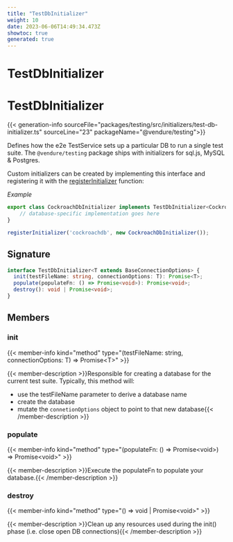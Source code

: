 ```yaml
---
title: "TestDbInitializer"
weight: 10
date: 2023-06-06T14:49:34.473Z
showtoc: true
generated: true
---
```

<!-- This file was generated from the Vendure source. Do not modify. Instead, re-run the "docs:build" script -->

# TestDbInitializer
<div class="symbol">


# TestDbInitializer

{{< generation-info sourceFile="packages/testing/src/initializers/test-db-initializer.ts" sourceLine="23" packageName="@vendure/testing">}}

Defines how the e2e TestService sets up a particular DB to run a single test suite.
The `@vendure/testing` package ships with initializers for sql.js, MySQL & Postgres.

Custom initializers can be created by implementing this interface and registering
it with the <a href='/typescript-api/testing/register-initializer#registerinitializer'>registerInitializer</a> function:

*Example*

```TypeScript
export class CockroachDbInitializer implements TestDbInitializer<CockroachConnectionOptions> {
    // database-specific implementation goes here
}

registerInitializer('cockroachdb', new CockroachDbInitializer());
```

## Signature

```TypeScript
interface TestDbInitializer<T extends BaseConnectionOptions> {
  init(testFileName: string, connectionOptions: T): Promise<T>;
  populate(populateFn: () => Promise<void>): Promise<void>;
  destroy(): void | Promise<void>;
}
```
## Members

### init

{{< member-info kind="method" type="(testFileName: string, connectionOptions: T) => Promise&#60;T&#62;"  >}}

{{< member-description >}}Responsible for creating a database for the current test suite.
Typically, this method will:

* use the testFileName parameter to derive a database name
* create the database
* mutate the `connetionOptions` object to point to that new database{{< /member-description >}}

### populate

{{< member-info kind="method" type="(populateFn: () =&#62; Promise&#60;void&#62;) => Promise&#60;void&#62;"  >}}

{{< member-description >}}Execute the populateFn to populate your database.{{< /member-description >}}

### destroy

{{< member-info kind="method" type="() => void | Promise&#60;void&#62;"  >}}

{{< member-description >}}Clean up any resources used during the init() phase (i.e. close open DB connections){{< /member-description >}}


</div>
